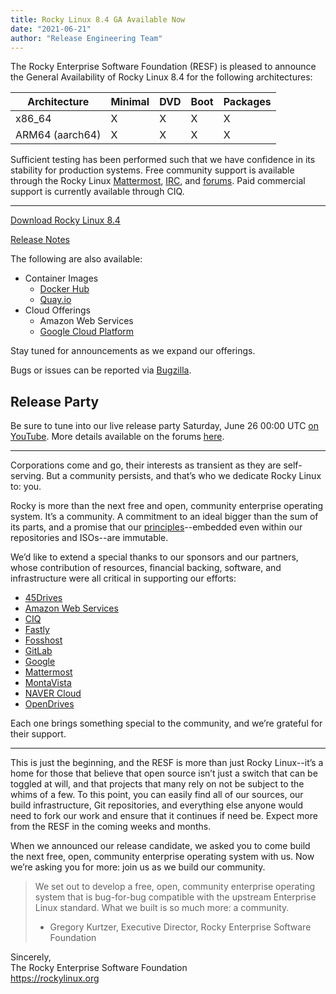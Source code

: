 ```yaml
---
title: Rocky Linux 8.4 GA Available Now
date: "2021-06-21"
author: "Release Engineering Team"
---
```


The Rocky Enterprise Software Foundation (RESF) is pleased to announce the General Availability of Rocky Linux 8.4 for the following architectures:

| Architecture    | Minimal | DVD | Boot | Packages |
| --------------- | ------- | --- | ---- | -------- |
| x86_64          | X       | X   | X    | X        |
| ARM64 (aarch64) | X       | X   | X    | X        |

Sufficient testing has been performed such that we have confidence in its stability for production systems. Free community support is available through the Rocky Linux [Mattermost](https://chat.rockylinux.org), [IRC](https://libera.chat/), and [forums](https://forums.rockylinux.org). Paid commercial support is currently available through CIQ.

---

[Download Rocky Linux 8.4](https://rockylinux.org/download)

[Release Notes](https://docs.rockylinux.org/release_notes/8.4)

The following are also available:

- Container Images
  - [Docker Hub](https://hub.docker.com/r/rockylinux/rockylinux/tags)
  - [Quay.io](https://quay.io/repository/rockylinux/rockylinux?tab=tags)
- Cloud Offerings
  - Amazon Web Services
  - [Google Cloud Platform](https://cloud.google.com/compute/docs/images/os-details#rocky_linux)

Stay tuned for announcements as we expand our offerings.

Bugs or issues can be reported via [Bugzilla](https://bugs.rockylinux.org).

## Release Party

Be sure to tune into our live release party Saturday, June 26 00:00 UTC [on YouTube](https://youtu.be/zI1pi533pug). More details available on the forums [here](https://forums.rockylinux.org/t/rocky-linux-8-4-release-party).

---

Corporations come and go, their interests as transient as they are self-serving. But a community persists, and that’s who we dedicate Rocky Linux to: you.

Rocky is more than the next free and open, community enterprise operating system. It’s a community. A commitment to an ideal bigger than the sum of its parts, and a promise that our [principles](https://rockylinux.org/community-charter/)--embedded even within our repositories and ISOs--are immutable.

We’d like to extend a special thanks to our sponsors and our partners, whose contribution of resources, financial backing, software, and infrastructure were all critical in supporting our efforts:

- [45Drives](https://www.45drives.com/)
- [Amazon Web Services](https://aws.amazon.com/)
- [CIQ](https://ctrliq.com/)
- [Fastly](https://www.fastly.com/)
- [Fosshost](https://fosshost.org/)
- [GitLab](https://about.gitlab.com/)
- [Google](https://cloud.google.com/)
- [Mattermost](https://mattermost.org/)
- [MontaVista](https://www.mvista.com/)
- [NAVER Cloud](https://www.ncloud.com/)
- [OpenDrives](https://opendrives.com/)

Each one brings something special to the community, and we’re grateful for their support.

---

This is just the beginning, and the RESF is more than just Rocky Linux--it’s a home for those that believe that open source isn’t just a switch that can be toggled at will, and that projects that many rely on not be subject to the whims of a few. To this point, you can easily find all of our sources, our build infrastructure, Git repositories, and everything else anyone would need to fork our work and ensure that it continues if need be. Expect more from the RESF in the coming weeks and months.

When we announced our release candidate, we asked you to come build the next free, open, community enterprise operating system with us. Now we’re asking you for more: join us as we build our community.

> We set out to develop a free, open, community enterprise operating system that is bug-for-bug compatible with the upstream Enterprise Linux standard. What we built is so much more: a community.
>
> - Gregory Kurtzer, Executive Director, Rocky Enterprise Software Foundation

<span class="mb-2">
  Sincerely,<br/>
  The Rocky Enterprise Software Foundation<br/>
  <a href="https://rockylinux.org">https://rockylinux.org</a>
</span>
